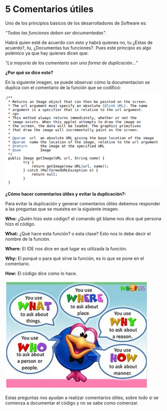 # 5 Comentarios útiles

Uno de los principios básicos de los desarrolladores de Software es:

*“Todas las funciones deben ser documentadas”.*

Habrá quien esté de acuerdo con esto y habrá quienes no, tu ¿Estas de acuerdo?, tu, ¿Documentas tus funciones?. Pues este principio es algo polémico ya que hay quienes dicen que:

*“La mayoría de los comentario son una forma de duplicación…”*

__¿Por qué se dice esto?__

En la siguiente imagen, se puede observar cómo la documentacion se duplica con el comentario de la función que se codificó:

![Ejemplo de duplicacion de comentarios](images/Comentariosu.png)

__¿Cómo hacer comentarios útiles y evitar la duplicación?:__

Para evitar la duplicación y generar comentarios útiles debemos responder a las preguntas que se muestra en la siguiente imagen.

__Who:__ ¿Quién hizo este código? el comando git blame nos dice qué persona hizo el código. 

__What:__ ¿Qué hace esta función? o esta clase? Esto nos lo debe decir el nombre de la función.

__Where:__ El IDE nos dice en qué lugar es utilizada la función.

__Why:__ El porqué o para qué sirve la función, es lo que se pone en el comentario.

__How:__ El código dice como lo hace.

![Preguntas a responder para hacer un comentario util](images/what.png)

Estas preguntas nos ayudan a realizar comentarios útiles, sobre todo si se comienza a documentar el código y no se sabe como comenzar.
